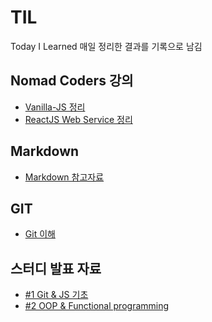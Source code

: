 # TIL

Today I Learned
매일 정리한 결과를 기록으로 남김

## Nomad Coders 강의

- [Vanilla-JS 정리](NomadCoders/vanillajs.md)
- [ReactJS Web Service 정리](doing/ReactJS_WS.md)

## Markdown

- [Markdown 참고자료](Tools/Markdown_참고자료.md)

## GIT

- [Git 이해](Tools/git_정리.md)

## 스터디 발표 자료

- [#1 Git & JS 기초](https://docs.google.com/presentation/d/1OWNY15Z-0dpxEg93CCyosPcU7DLvAyUE71KO8amji90/edit?usp=sharing)
- [#2 OOP & Functional programming](https://docs.google.com/presentation/d/1uh0rrbVksJTHuuGtwCLijbpQIcspbKk5P7nV8dezVVg/edit?usp=sharing)